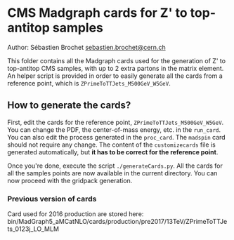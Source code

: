 # CMS Madgraph cards for Z' to top-antitop samples
Author: Sébastien Brochet <sebastien.brochet@cern.ch>

This folder contains all the Madgraph cards used for the generation of Z' to top-antitop CMS samples, with up to 2 extra partons in the matrix element. 
An helper script is provided in order to easily generate all the cards from a reference point, which is `ZPrimeToTTJets_M500GeV_W5GeV`.

## How to generate the cards?

First, edit the cards for the reference point, `ZPrimeToTTJets_M500GeV_W5GeV`. You can change the PDF, the center-of-mass energy, etc. in the `run_card`. You can also edit the process generated in the `proc_card`. The `madspin` card should not require any change. The content of the `customizecards` file is generated automatically, but **it has to be correct for the reference point**.

Once you're done, execute the script `./generateCards.py`. All the cards for all the samples points are now available in the current directory. You can now proceed with the gridpack generation.

### Previous version of cards
Card used for 2016 production are stored here:
bin/MadGraph5_aMCatNLO/cards/production/pre2017/13TeV/ZPrimeToTTJets_0123j_LO_MLM
 